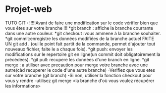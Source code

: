 # Projet-web
TUTO GIT :
!!!!!Avant de faire une modification sur le code vérifier bien que vous êtes sur votre branche !!!
*git branch : affiche la branche courrante dans une autre couleur.
*git checkout <nom branche> :vous ammene à la branche souhaiter.
*git commit:enregistre les données modifiées de la branche actuel FAITE UN git add . (oui le point fait partit de la commande, permet d'ajouter tout nouveaux fichier, faite le a chaque fois).
*git push: envoyer les modifications sur le repertoire git en ligne(un commit doit obligatoirement la précédées).
*git pull: recupere les données d'une branch en ligne.
*git merge : a utiliser avec precaution pour merge votre branche avec une autre(càd recuperer le code d'une autre branche)
	-Verifiez que vous etes sur votre branche (git branch)
	-Si non, utiliser la fonction checkout pour vous y rendre
	-utilisez git merge <la branche d'où vous voulez récupérer les informations>
